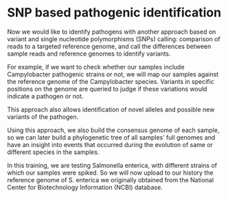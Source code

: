 # SNP based pathogenic identification

Now we would like to identify pathogens with another approach based on variant and single nucleotide polymorphisms (SNPs) calling: comparison of reads to a targeted reference genome, and call the differences between sample reads and reference genomes to identify variants.

For example, if we want to check whether our samples include Campylobacter pathogenic strains or not, we will map our samples against the reference genome of the Campylobacter species. Variants in specific positions on the genome are queried to judge if these variations would indicate a pathogen or not.

This approach also allows identification of novel alleles and possible new variants of the pathogen.

Using this approach, we also build the consensus genome of each sample, so we can later build a phylogenetic tree of all samples’ full genomes and have an insight into events that occurred during the evolution of same or different species in the samples.

In this training, we are testing Salmonella enterica, with different strains of which our samples were spiked. So we will now upload to our history the reference genome of S. enterica we originally obtained from the National Center for Biotechnology Information (NCBI) database.
